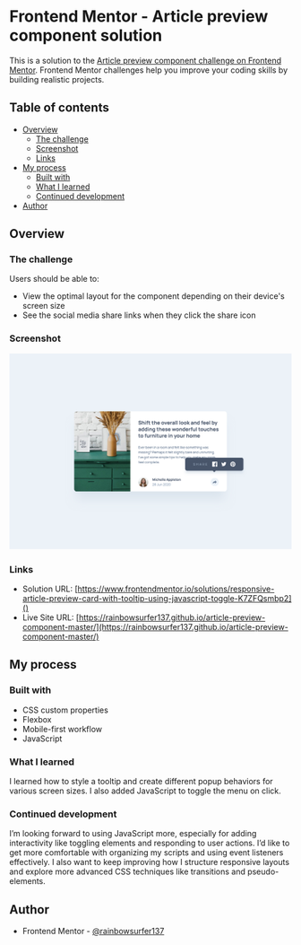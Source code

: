 # Frontend Mentor - Article preview component solution

This is a solution to the [Article preview component challenge on Frontend Mentor](https://www.frontendmentor.io/challenges/article-preview-component-dYBN_pYFT). Frontend Mentor challenges help you improve your coding skills by building realistic projects. 

## Table of contents

- [Overview](#overview)
  - [The challenge](#the-challenge)
  - [Screenshot](#screenshot)
  - [Links](#links)
- [My process](#my-process)
  - [Built with](#built-with)
  - [What I learned](#what-i-learned)
  - [Continued development](#continued-development)
- [Author](#author)



## Overview

### The challenge

Users should be able to:

- View the optimal layout for the component depending on their device's screen size
- See the social media share links when they click the share icon

### Screenshot

![images/screenshot.png](images/screenshot.png)


### Links

- Solution URL: [https://www.frontendmentor.io/solutions/responsive-article-preview-card-with-tooltip-using-javascript-toggle-K7ZFQsmbp2]()
- Live Site URL: [https://rainbowsurfer137.github.io/article-preview-component-master/](https://rainbowsurfer137.github.io/article-preview-component-master/)

## My process

### Built with

- CSS custom properties
- Flexbox
- Mobile-first workflow
- JavaScript


### What I learned

I learned how to style a tooltip and create different popup behaviors for various screen sizes. I also added JavaScript to toggle the menu on click.

### Continued development

I’m looking forward to using JavaScript more, especially for adding interactivity like toggling elements and responding to user actions. I’d like to get more comfortable with organizing my scripts and using event listeners effectively. I also want to keep improving how I structure responsive layouts and explore more advanced CSS techniques like transitions and pseudo-elements.

## Author

- Frontend Mentor - [@rainbowsurfer137](https://www.frontendmentor.io/profile/rainbowsurfer137)
